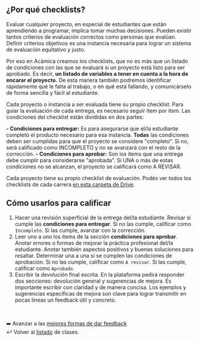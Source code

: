 ## ¿Por qué checklists?

Evaluar cualquier proyecto, en especial de estudiantes que están aprendiendo a programar, implica tomar muchas decisiones. Pueden existir tantos criterios de evaluación correctos como personas que evalúan. Definir criterios objetivos es una instancia necesaria para lograr un sistema de evaluación equitativo y justo.

Por eso en Acámica creamos los checklists, que no es más que un listado de condiciones con las que se evaluará si un proyecto está listo para ser aprobado. Es decir, **un listado de variables a tener en cuenta a la hora de encarar el proyecto.** De esta manera también podremos identificar rápidamente qué le falta al trabajo, o en qué está fallando, y comunicárselo de forma sencilla y fácil al estudiante.

Cada proyecto o instancia a ser evaluada tiene su propio checklist. Para guiar la evaluación de cada entrega, es necesario seguir item por item. Las condiciones del checklist están divididas en dos partes:

**- Condiciones para entregar:** Es para asegurarse que el/la estudiante completó el producto necesario para esa instancia. **Todas** las condiciones deben ser cumplidas para que el proyecto se considere "completo". Si no, será calificado como INCOMPLETO y no se avanzará con el resto de la corrección.
**- Condiciones para aprobar:** Son los items que una entrega debe cumplir para considerarse "aprobada". Si UNA o más de estas condiciones no se alcanzan, el proyecto se calificará como A REVISAR.

Cada proyecto tiene su propio checklist de evaluación. Podés ver todos los checklists de cada carrera [en esta carpeta de Drive](https://drive.google.com/drive/folders/0B6zpWUWglm5HREp6SjFLRVY2dFk?usp=sharing).

## Cómo usarlos para calificar

1. Hacer una revisión superficial de la entrega del/la estudiante. Revisar si cumple las **condiciones para entregar**. Si no las cumple, calificar como `Incompleto`. Si las cumple, avanzar con la corrección.
2. Leer uno a uno los items de la sección **condiciones para aprobar**. Anotar errores o formas de mejorar la práctica profesional del/la estudiante. Anotar también aspectos positivos y buenas soluciones para resaltar. Determinar una a una si se cumplen las condiciones de aprobación. Si no las cumple, calificar como `A revisar`. Si las cumple, calificar como `Aprobado`.
3. Escribir la devolución final escrita. En la plataforma pedirá responder dos secciones: devolución general y sugerencias de mejora. Es importante escribir con claridad y de manera concisa. Los ejemplos y sugerencias específicas de mejora son clave para lograr transmitir en pocas lineas un feedback útil y concreto.
<br>

:arrow_right: Avanzar a las [mejores formas de dar feedback][4] <br>
:leftwards_arrow_with_hook: Volver al [listado][3] de clases.

[3]: https://github.com/acamica/formacion-evaluadores-tecnicos/blob/master/README.md
[4]: https://github.com/acamica/formacion-evaluadores-tecnicos/blob/master/clases/como-hacer-las-mejores-devoluciones.md

